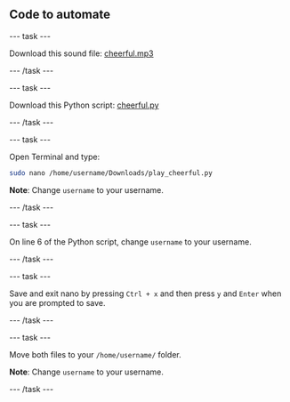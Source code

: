 ## Code to automate

--- task ---

Download this sound file: <a href="resources/cheerful.mp3" download>cheerful.mp3</a>

--- /task ---

--- task ---

Download this Python script: <a href="resources/play_cheerful.py" download>cheerful.py</a>

--- /task ---

--- task ---

Open Terminal and type:

```bash
sudo nano /home/username/Downloads/play_cheerful.py
```

**Note**: Change `username` to your username.

--- /task ---

--- task ---

On line 6 of the Python script, change `username` to your username.

--- /task ---

--- task ---

Save and exit nano by pressing `Ctrl + x` and then press `y` and `Enter` when you are prompted to save.

--- /task ---

--- task ---

Move both files to your `/home/username/` folder.

**Note**: Change `username` to your username.

--- /task ---
